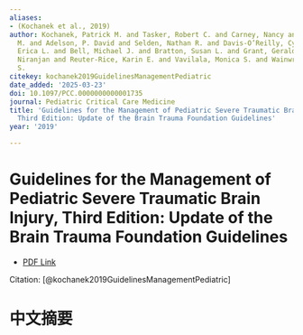 ```yaml
---
aliases:
- (Kochanek et al., 2019)
author: Kochanek, Patrick M. and Tasker, Robert C. and Carney, Nancy and Totten, Annette
  M. and Adelson, P. David and Selden, Nathan R. and Davis-O’Reilly, Cynthia and Hart,
  Erica L. and Bell, Michael J. and Bratton, Susan L. and Grant, Gerald A. and Kissoon,
  Niranjan and Reuter-Rice, Karin E. and Vavilala, Monica S. and Wainwright, Mark
  S.
citekey: kochanek2019GuidelinesManagementPediatric
date_added: '2025-03-23'
doi: 10.1097/PCC.0000000000001735
journal: Pediatric Critical Care Medicine
title: 'Guidelines for the Management of Pediatric Severe Traumatic Brain Injury,
  Third Edition: Update of the Brain Trauma Foundation Guidelines'
year: '2019'

---
```

# Guidelines for the Management of Pediatric Severe Traumatic Brain Injury, Third Edition: Update of the Brain Trauma Foundation Guidelines
- [PDF Link](zotero://open-pdf/library/items/Z6CVDWKM)

Citation: [@kochanek2019GuidelinesManagementPediatric]

# 中文摘要
